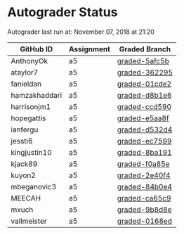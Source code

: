 # Autograder Status
Autograder last run at: November 07, 2018 at 21:20

| GitHub ID | Assignment | Graded Branch |
|-----------|------------|---------------|
| AnthonyOk | a5 | [graded-5afc5b](https://github.com/Fall2018COMP401-001/a5-AnthonyOk/tree/graded-5afc5b) | 
| ataylor7 | a5 | [graded-362295](https://github.com/Fall2018COMP401-001/a5-ataylor7/tree/graded-362295) | 
| fanieldan | a5 | [graded-01cde2](https://github.com/Fall2018COMP401-001/a5-fanieldan/tree/graded-01cde2) | 
| hamzakhaddari | a5 | [graded-d8b1e6](https://github.com/Fall2018COMP401-001/a5-hamzakhaddari/tree/graded-d8b1e6) | 
| harrisonjm1 | a5 | [graded-ccd590](https://github.com/Fall2018COMP401-001/a5-harrisonjm1/tree/graded-ccd590) | 
| hopegattis | a5 | [graded-e5aa8f](https://github.com/Fall2018COMP401-001/a5-hopegattis/tree/graded-e5aa8f) | 
| ianfergu | a5 | [graded-d532d4](https://github.com/Fall2018COMP401-001/a5-ianfergu/tree/graded-d532d4) | 
| jessti6 | a5 | [graded-ec7599](https://github.com/Fall2018COMP401-001/a5-jessti6/tree/graded-ec7599) | 
| kingjustin10 | a5 | [graded-8ba191](https://github.com/Fall2018COMP401-001/a5-kingjustin10/tree/graded-8ba191) | 
| kjack89 | a5 | [graded-f0a85e](https://github.com/Fall2018COMP401-001/a5-kjack89/tree/graded-f0a85e) | 
| kuyon2 | a5 | [graded-2e40f4](https://github.com/Fall2018COMP401-001/a5-kuyon2/tree/graded-2e40f4) | 
| mbeganovic3 | a5 | [graded-84b0e4](https://github.com/Fall2018COMP401-001/a5-mbeganovic3/tree/graded-84b0e4) | 
| MEECAH | a5 | [graded-ca65c9](https://github.com/Fall2018COMP401-001/a5-MEECAH/tree/graded-ca65c9) | 
| mxuch | a5 | [graded-9b8d8e](https://github.com/Fall2018COMP401-001/a5-mxuch/tree/graded-9b8d8e) | 
| vallmeister | a5 | [graded-0168ed](https://github.com/Fall2018COMP401-001/a5-vallmeister/tree/graded-0168ed) | 
